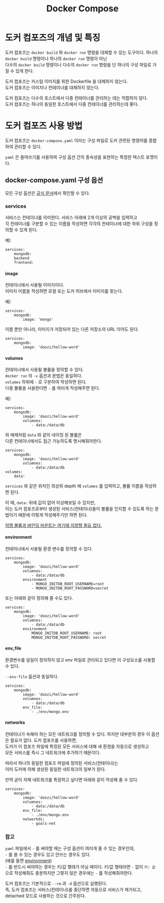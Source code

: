 ﻿---
layout: post
title: Docker Compose
categories: ['docker']
category: 'Docker'
origins: ['https://www.udemy.com/course/docker-kubernetes-2022/']
published: true
---

# 도커 컴포즈의 개념 및 특징

도커 컴포즈는 `docker build` 와 `docker run` 명령을 대체할 수 있는 도구이다.
하나의 `docker build` 명령이나 하나의 `docker run` 명령이 아닌 <br>
다수의 `docker build` 명령이나 다수의 `docker run` 명령을 단 하나의 구성 파일로 가질 수 있게 한다.

도커 컴포즈는 커스텀 이미지를 위한 Dockerfile 을 대체하지 않는다.<br>
도커 컴포즈는 이미지나 컨테이너를 대체하지 않는다.

도커 컴포즈는 다수의 호스트에서 다중 컨테이너를 관리하는 데는 적합하지 않다.<br>
도커 컴포즈는 하나의 동일한 호스트에서 다중 컨테이너를 관리하는데 좋다.

# 도커 컴포즈 사용 방법

도커 컴포즈는 `docker-compose.yaml` 이라는 구성 파일로 도커 관련된 명령어를 종합하여 관리할 수 있다.

`yaml` 은 들여쓰기를 사용하여 구성 옵션 간의 종속성을 표현하는 특정한 텍스트 포맷이다.

## docker-compose.yaml 구성 옵션

모든 구성 옵션은 [공식 문서](https://docs.docker.com/compose/compose-file/)에서 확인할 수 있다.

### services

서비스는 컨테이너를 의미한다.
서비스 아래에 2개 이상의 공백을 입력하고<br>
각 컨테이너를 구분할 수 있는 이름을 작성하면 각각의 컨테이너에 대한 하위 구성을 정의할 수 있게 된다.

예)<br>

```
services:
    mongodb:
    backend
    frontend:
```

#### image

컨테이너에서 사용될 이미지이다. <br>
이미지 이름을 작성하면 로컬 또는 도커 허브에서 이미지를 찾는다. <br>

예)

```
services:
    mongodb:
        image: 'mongo'
```

이름 뿐만 아니라, 이미지가 저장되어 있는 다른 저장소의 URL 이어도 된다. <br>

```
services:
    mongodb:
        image: 'doozi/hellow-word'
```

#### volumes

컨테이너에서 사용될 볼륨을 정의할 수 있다.<br>
`docker run` 의 `-v` 옵션과 문법은 동일하다.<br>
`volumes` 하위에 `-` 로 구분하여 작성하면 된다. <br>
다중 볼륭을 사용한다면 `-` 를 여러개 작성해주면 된다.

예)

```
services:
    mongodb:
        image: 'doozi/hellow-word'
        volumnes:
            - data:/data/db
```

위 예제처럼 `data` 와 같이 네이밍 된 볼륨은<br>
다른 컨테이너에서도 접근 가능하도록 명시해줘야한다.

```
services:
    mongodb:
        image: 'doozi/hellow-word'
        volumnes:
            - data:/data/db
volumes:
    data:
```

`services` 와 같은 위치인 최상위 depth 에 `volumes` 를 입력하고,
볼륨 이름을 작성하면 된다.

이 때, `data:` 뒤에 값이 없어 이상해보일 수 있지만,<br>
이는 도커 컴포즈로부터 생성된 서비스(컨테이너)들이 볼륨을 인지할 수 있도록 하는 문법이기 때문에 이렇게 작성해주기만 하면 된다.

<u>익명 볼륨과 바인딩 마운트는 여기에 지정할 필요 없다.</u>

#### environment

컨테이너에서 사용될 환경 변수를 정의할 수 있다.

```
services:
    mongodb:
        image: 'doozi/hellow-word'
        volumnes:
            - data:/data/db
        environment
            - MONGO_INITDB_ROOT_USERNAME=root
            - MONGO_INITDB_ROOT_PASSWORD=secret
```

또는 아래와 같이 정의해 줄 수도 있다.

```
services:
    mongodb:
        image: 'doozi/hellow-word'
        volumnes:
            - data:/data/db
        environment
            MONGO_INITDB_ROOT_USERNAME: root
            MONGO_INITDB_ROOT_PASSWORD: secret
```

#### env_file

환경변수를 일일이 정의하지 않고 env 파일로 관리되고 있다면 이 구성요소를 사용할 수 있다.

`--env-file` 옵션과 동일하다.

```
services:
    mongodb:
        image: 'doozi/hellow-word'
        volumnes:
            - data:/data/db
        env_file:
            - ./env/mongo.env
```

#### networks

컨테이너가 속해야 하는 모든 네트워크를 정의할 수 있다.
하지만 대부분의 경우 이 옵션은 필요가 없다.
도커 컴포즈를 사용하면,<br>
도커가 이 컴포즈 파일에 특정된 모든 서비스에 대해 새 환경을 자동으로 생성하고<br>
모든 서비스를 즉시 그 네트워크에 추가하기 때문이다.

따라서 하나의 동일한 컴포즈 파일에 정의된 서비스(컨테이너)는<br>
이미 도커에 의해 생성된 동일한 네트워크의 일부가 된다.

만약 굳이 자체 네트워크를 특정하고 싶다면 아래와 같이 작성해 줄 수 있다.

```
services:
    mongodb:
        image: 'doozi/hellow-word'
        volumnes:
            - data:/data/db
        env_file:
            - ./env/mongo.env
        networkds:
            - goals-net

```

### 참고

`yaml` 파일에서 `-` 를 써야할 때는 구성 옵션이 여러개 올 수 있는 경우인데, <br>
`-` 를 쓸 수 있는 경우도 있고 안쓰는 경우도 있다. <br>
(예를 들면 [environment](#environment))<br>
`-` 를 반드시 써야하는 경우는 키/값 형태가 아닐 때이다.
키/값 형태라면 `-` 없이 `키: 값` 으로 작성해줘도 충분하지만 그렇지 않은 경우에는 `-` 를 작성해줘야한다.

도커 컴포즈는 기본적으로 `--rm` 과 `-d` 옵션으로 실행된다.<br>
즉, 도커 컴포즈는 서비스(컨테이너)를 중단하면 자동으로 서비스가 제거되고,<br>
detached 모드로 사용하는 것으로 간주된다.
